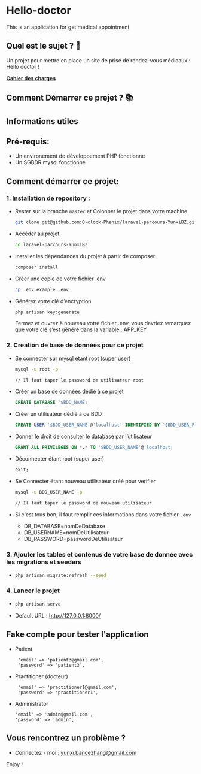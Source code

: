 # Hello-doctor
This is an application for get medical appointment

## Quel est le sujet ? 🎯

Un projet pour mettre en place un site de prise de rendez-vous médicaux : Hello doctor !  


 **[Cahier des charges](doc/Cahier-des-charges.pdf)** 


## Comment Démarrer ce prejet ? 📚
## Informations utiles  

## Pré-requis:
- Un environement de développement PHP fonctionne
- Un SGBDR mysql fonctionne

## Comment démarrer ce projet: 
### 1. Installation de repository :
- Rester sur la branche `master` et Colonner le projet dans votre machine 

    ```bash
    git clone git@github.com:O-clock-Phenix/laravel-parcours-YunxiBZ.git
    ```
- Accéder au projet 

    ```bash
    cd laravel-parcours-YunxiBZ
    ```
- Installer les dépendances du projet à partir de composer 

    ```bash
    composer install
    ```
- Créer une copie de votre fichier .env 

    ```bash
    cp .env.example .env
    ```
- Générez votre clé d’encryption 

    ```bash
    php artisan key:generate
    ```
    Fermez et ouvrez à nouveau votre fichier .env, vous devriez remarquez que votre clé s’est généré dans la variable : APP_KEY

### 2. Creation de base de données pour ce projet

- Se connecter sur mysql étant root (super user) 

    ```bash
    mysql -u root -p

    // Il faut taper le password de utilisateur root
    ``` 

- Créer un base de données dédié à ce projet 

    ```sql
    CREATE DATABASE '$BDD_NAME;
    ```  

- Créer un utilisateur dédié à ce BDD 

    ```sql
    CREATE USER '$BDD_USER_NAME'@'localhost' IDENTIFIED BY '$BDD_USER_PASSWORD;
    ``` 

- Donner le droit de consulter le database par l’utilisateur

    ```sql
    GRANT ALL PRIVILEGES ON *.* TO '$BDD_USER_NAME'@'localhost;
    ``` 

- Déconnecter étant root (super user)

    ```sql
    exit;
    ``` 

- Se Connecter étant nouveau utilisateur créé pour verifier

    ```bash
    mysql -u BDD_USER_NAME -p

    // Il faut taper le password de nouveau utilisateur
    ``` 

- Si c'est tous bon, il faut remplir ces informations dans votre fichier `.env`

    - DB_DATABASE=nomDeDatabase
    - DB_USERNAME=nomDeUtilisateur
    - DB_PASSWORD=passwordDeUtilisateur

### 3. Ajouter les tables et contenus de votre base de donnée avec les migrations et seeders
-
    ```bash
    php artisan migrate:refresh --seed
    ``` 

### 4. Lancer le projet
-
    ```bash
    php artisan serve
    ``` 
- Default URL : http://127.0.0.1:8000/


## Fake compte pour tester l'application

-  Patient
   ```
    'email' => 'patient3@gmail.com',
    'password' => 'patient3',
    ```
-  Practitioner (docteur)
   ```
    'email' => 'practitioner1@gmail.com',
    'password' => 'practitioner1',
    ```

- Administrator

    ```
    'email' => 'admin@gmail.com',
    'password' => 'admin',
    ```

## Vous rencontrez un problème ?
- Connectez - moi  : yunxi.bancezhang@gmail.com


Enjoy !

